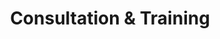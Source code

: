 ---
title: "Consultation & Training"
description: "One-to-One strategy calls where I teach you the foundations of creating a customer journey that bring in sales for any industry."
icon: "handshake"
eleventyExcludeFromCollections: false
excludeFromSitemap: true
directURL: https://georgemc.net/contact/
---